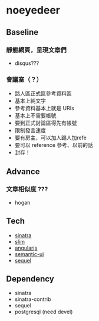 # noeyedeer

## Baseline

### 靜態網頁，呈現文章們
* disqus???

### 會議室（？）
* 路人區正式區參考資料區
* 基本上純文字
* 參考資料基本上就是 URIs
* 基本上不需要帳號
* 要到正式討論區得先有帳號
* 限制發言速度
* 要有房主，可以加人踢人加refe
* 要可以 reference 參考、以前的話
* 封存！

## Advance

### 文章相似度 ???
* hogan

## Tech
* [sinatra](http://www.sinatrarb.com/)
* [slim](http://slim-lang.com/)
* [angularjs](https://angularjs.org/)
* [semantic-ui](http://semantic-ui.com/)
* [sequel](http://sequel.jeremyevans.net/)

## Dependency

* sinatra
* sinatra-contrib
* sequel
* postgresql (need devel)
